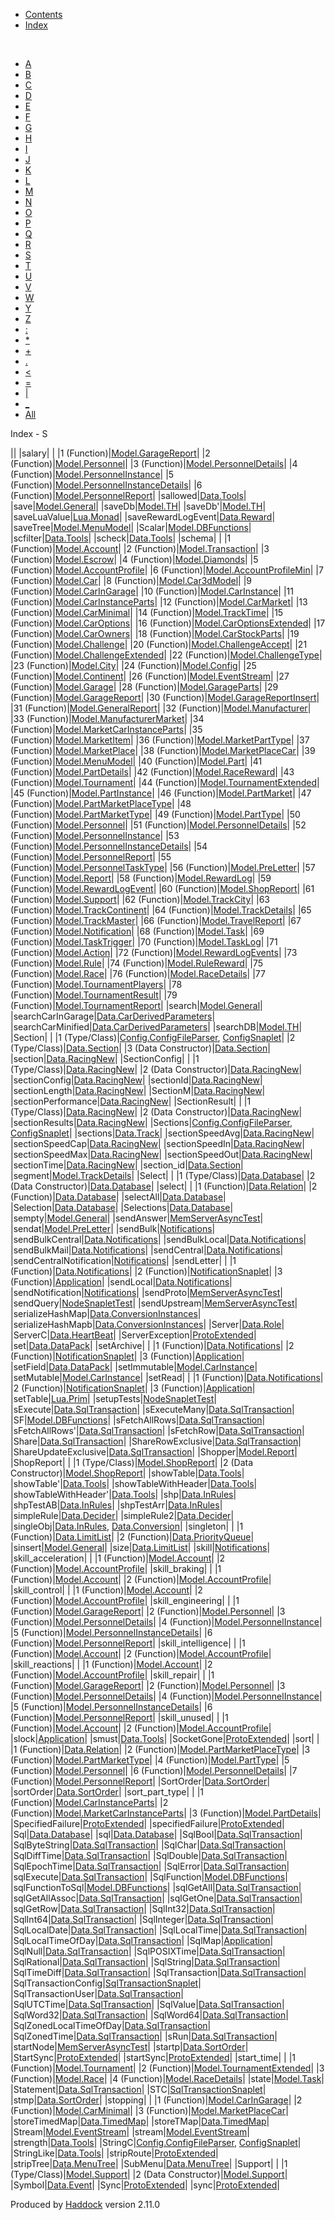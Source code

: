 -   [Contents](index.html)
-   [Index](doc-index.html)

 

-   [A](doc-index-A.html)
-   [B](doc-index-B.html)
-   [C](doc-index-C.html)
-   [D](doc-index-D.html)
-   [E](doc-index-E.html)
-   [F](doc-index-F.html)
-   [G](doc-index-G.html)
-   [H](doc-index-H.html)
-   [I](doc-index-I.html)
-   [J](doc-index-J.html)
-   [K](doc-index-K.html)
-   [L](doc-index-L.html)
-   [M](doc-index-M.html)
-   [N](doc-index-N.html)
-   [O](doc-index-O.html)
-   [P](doc-index-P.html)
-   [Q](doc-index-Q.html)
-   [R](doc-index-R.html)
-   [S](doc-index-S.html)
-   [T](doc-index-T.html)
-   [U](doc-index-U.html)
-   [V](doc-index-V.html)
-   [W](doc-index-W.html)
-   [Y](doc-index-Y.html)
-   [Z](doc-index-Z.html)
-   [:](doc-index-58.html)
-   [\*](doc-index-42.html)
-   [+](doc-index-43.html)
-   [.](doc-index-46.html)
-   [\<](doc-index-60.html)
-   [=](doc-index-61.html)
-   [|](doc-index-124.html)
-   [\_](doc-index-95.html)
-   [All](doc-index-All.html)

Index - S

||
|salary| |
|1 (Function)|[Model.GarageReport](Model-GarageReport.html#v:salary)|
|2 (Function)|[Model.Personnel](Model-Personnel.html#v:salary)|
|3 (Function)|[Model.PersonnelDetails](Model-PersonnelDetails.html#v:salary)|
|4 (Function)|[Model.PersonnelInstance](Model-PersonnelInstance.html#v:salary)|
|5 (Function)|[Model.PersonnelInstanceDetails](Model-PersonnelInstanceDetails.html#v:salary)|
|6 (Function)|[Model.PersonnelReport](Model-PersonnelReport.html#v:salary)|
|sallowed|[Data.Tools](Data-Tools.html#v:sallowed)|
|save|[Model.General](Model-General.html#v:save)|
|saveDb|[Model.TH](Model-TH.html#v:saveDb)|
|saveDb'|[Model.TH](Model-TH.html#v:saveDb-39-)|
|saveLuaValue|[Lua.Monad](Lua-Monad.html#v:saveLuaValue)|
|saveRewardLogEvent|[Data.Reward](Data-Reward.html#v:saveRewardLogEvent)|
|saveTree|[Model.MenuModel](Model-MenuModel.html#v:saveTree)|
|Scalar|[Model.DBFunctions](Model-DBFunctions.html#v:Scalar)|
|scfilter|[Data.Tools](Data-Tools.html#v:scfilter)|
|scheck|[Data.Tools](Data-Tools.html#v:scheck)|
|schema| |
|1 (Function)|[Model.Account](Model-Account.html#v:schema)|
|2 (Function)|[Model.Transaction](Model-Transaction.html#v:schema)|
|3 (Function)|[Model.Escrow](Model-Escrow.html#v:schema)|
|4 (Function)|[Model.Diamonds](Model-Diamonds.html#v:schema)|
|5 (Function)|[Model.AccountProfile](Model-AccountProfile.html#v:schema)|
|6 (Function)|[Model.AccountProfileMin](Model-AccountProfileMin.html#v:schema)|
|7 (Function)|[Model.Car](Model-Car.html#v:schema)|
|8 (Function)|[Model.Car3dModel](Model-Car3dModel.html#v:schema)|
|9 (Function)|[Model.CarInGarage](Model-CarInGarage.html#v:schema)|
|10 (Function)|[Model.CarInstance](Model-CarInstance.html#v:schema)|
|11 (Function)|[Model.CarInstanceParts](Model-CarInstanceParts.html#v:schema)|
|12 (Function)|[Model.CarMarket](Model-CarMarket.html#v:schema)|
|13 (Function)|[Model.CarMinimal](Model-CarMinimal.html#v:schema)|
|14 (Function)|[Model.TrackTime](Model-TrackTime.html#v:schema)|
|15 (Function)|[Model.CarOptions](Model-CarOptions.html#v:schema)|
|16 (Function)|[Model.CarOptionsExtended](Model-CarOptionsExtended.html#v:schema)|
|17 (Function)|[Model.CarOwners](Model-CarOwners.html#v:schema)|
|18 (Function)|[Model.CarStockParts](Model-CarStockParts.html#v:schema)|
|19 (Function)|[Model.Challenge](Model-Challenge.html#v:schema)|
|20 (Function)|[Model.ChallengeAccept](Model-ChallengeAccept.html#v:schema)|
|21 (Function)|[Model.ChallengeExtended](Model-ChallengeExtended.html#v:schema)|
|22 (Function)|[Model.ChallengeType](Model-ChallengeType.html#v:schema)|
|23 (Function)|[Model.City](Model-City.html#v:schema)|
|24 (Function)|[Model.Config](Model-Config.html#v:schema)|
|25 (Function)|[Model.Continent](Model-Continent.html#v:schema)|
|26 (Function)|[Model.EventStream](Model-EventStream.html#v:schema)|
|27 (Function)|[Model.Garage](Model-Garage.html#v:schema)|
|28 (Function)|[Model.GarageParts](Model-GarageParts.html#v:schema)|
|29 (Function)|[Model.GarageReport](Model-GarageReport.html#v:schema)|
|30 (Function)|[Model.GarageReportInsert](Model-GarageReportInsert.html#v:schema)|
|31 (Function)|[Model.GeneralReport](Model-GeneralReport.html#v:schema)|
|32 (Function)|[Model.Manufacturer](Model-Manufacturer.html#v:schema)|
|33 (Function)|[Model.ManufacturerMarket](Model-ManufacturerMarket.html#v:schema)|
|34 (Function)|[Model.MarketCarInstanceParts](Model-MarketCarInstanceParts.html#v:schema)|
|35 (Function)|[Model.MarketItem](Model-MarketItem.html#v:schema)|
|36 (Function)|[Model.MarketPartType](Model-MarketPartType.html#v:schema)|
|37 (Function)|[Model.MarketPlace](Model-MarketPlace.html#v:schema)|
|38 (Function)|[Model.MarketPlaceCar](Model-MarketPlaceCar.html#v:schema)|
|39 (Function)|[Model.MenuModel](Model-MenuModel.html#v:schema)|
|40 (Function)|[Model.Part](Model-Part.html#v:schema)|
|41 (Function)|[Model.PartDetails](Model-PartDetails.html#v:schema)|
|42 (Function)|[Model.RaceReward](Model-RaceReward.html#v:schema)|
|43 (Function)|[Model.Tournament](Model-Tournament.html#v:schema)|
|44 (Function)|[Model.TournamentExtended](Model-TournamentExtended.html#v:schema)|
|45 (Function)|[Model.PartInstance](Model-PartInstance.html#v:schema)|
|46 (Function)|[Model.PartMarket](Model-PartMarket.html#v:schema)|
|47 (Function)|[Model.PartMarketPlaceType](Model-PartMarketPlaceType.html#v:schema)|
|48 (Function)|[Model.PartMarketType](Model-PartMarketType.html#v:schema)|
|49 (Function)|[Model.PartType](Model-PartType.html#v:schema)|
|50 (Function)|[Model.Personnel](Model-Personnel.html#v:schema)|
|51 (Function)|[Model.PersonnelDetails](Model-PersonnelDetails.html#v:schema)|
|52 (Function)|[Model.PersonnelInstance](Model-PersonnelInstance.html#v:schema)|
|53 (Function)|[Model.PersonnelInstanceDetails](Model-PersonnelInstanceDetails.html#v:schema)|
|54 (Function)|[Model.PersonnelReport](Model-PersonnelReport.html#v:schema)|
|55 (Function)|[Model.PersonnelTaskType](Model-PersonnelTaskType.html#v:schema)|
|56 (Function)|[Model.PreLetter](Model-PreLetter.html#v:schema)|
|57 (Function)|[Model.Report](Model-Report.html#v:schema)|
|58 (Function)|[Model.RewardLog](Model-RewardLog.html#v:schema)|
|59 (Function)|[Model.RewardLogEvent](Model-RewardLogEvent.html#v:schema)|
|60 (Function)|[Model.ShopReport](Model-ShopReport.html#v:schema)|
|61 (Function)|[Model.Support](Model-Support.html#v:schema)|
|62 (Function)|[Model.TrackCity](Model-TrackCity.html#v:schema)|
|63 (Function)|[Model.TrackContinent](Model-TrackContinent.html#v:schema)|
|64 (Function)|[Model.TrackDetails](Model-TrackDetails.html#v:schema)|
|65 (Function)|[Model.TrackMaster](Model-TrackMaster.html#v:schema)|
|66 (Function)|[Model.TravelReport](Model-TravelReport.html#v:schema)|
|67 (Function)|[Model.Notification](Model-Notification.html#v:schema)|
|68 (Function)|[Model.Task](Model-Task.html#v:schema)|
|69 (Function)|[Model.TaskTrigger](Model-TaskTrigger.html#v:schema)|
|70 (Function)|[Model.TaskLog](Model-TaskLog.html#v:schema)|
|71 (Function)|[Model.Action](Model-Action.html#v:schema)|
|72 (Function)|[Model.RewardLogEvents](Model-RewardLogEvents.html#v:schema)|
|73 (Function)|[Model.Rule](Model-Rule.html#v:schema)|
|74 (Function)|[Model.RuleReward](Model-RuleReward.html#v:schema)|
|75 (Function)|[Model.Race](Model-Race.html#v:schema)|
|76 (Function)|[Model.RaceDetails](Model-RaceDetails.html#v:schema)|
|77 (Function)|[Model.TournamentPlayers](Model-TournamentPlayers.html#v:schema)|
|78 (Function)|[Model.TournamentResult](Model-TournamentResult.html#v:schema)|
|79 (Function)|[Model.TournamentReport](Model-TournamentReport.html#v:schema)|
|search|[Model.General](Model-General.html#v:search)|
|searchCarInGarage|[Data.CarDerivedParameters](Data-CarDerivedParameters.html#v:searchCarInGarage)|
|searchCarMinified|[Data.CarDerivedParameters](Data-CarDerivedParameters.html#v:searchCarMinified)|
|searchDB|[Model.TH](Model-TH.html#v:searchDB)|
|Section| |
|1 (Type/Class)|[Config.ConfigFileParser](Config-ConfigFileParser.html#t:Section), [ConfigSnaplet](ConfigSnaplet.html#t:Section)|
|2 (Type/Class)|[Data.Section](Data-Section.html#t:Section)|
|3 (Data Constructor)|[Data.Section](Data-Section.html#v:Section)|
|section|[Data.RacingNew](Data-RacingNew.html#v:section)|
|SectionConfig| |
|1 (Type/Class)|[Data.RacingNew](Data-RacingNew.html#t:SectionConfig)|
|2 (Data Constructor)|[Data.RacingNew](Data-RacingNew.html#v:SectionConfig)|
|sectionConfig|[Data.RacingNew](Data-RacingNew.html#v:sectionConfig)|
|sectionId|[Data.RacingNew](Data-RacingNew.html#v:sectionId)|
|sectionLength|[Data.RacingNew](Data-RacingNew.html#v:sectionLength)|
|SectionM|[Data.RacingNew](Data-RacingNew.html#t:SectionM)|
|sectionPerformance|[Data.RacingNew](Data-RacingNew.html#v:sectionPerformance)|
|SectionResult| |
|1 (Type/Class)|[Data.RacingNew](Data-RacingNew.html#t:SectionResult)|
|2 (Data Constructor)|[Data.RacingNew](Data-RacingNew.html#v:SectionResult)|
|sectionResults|[Data.RacingNew](Data-RacingNew.html#v:sectionResults)|
|Sections|[Config.ConfigFileParser](Config-ConfigFileParser.html#t:Sections), [ConfigSnaplet](ConfigSnaplet.html#t:Sections)|
|sections|[Data.Track](Data-Track.html#v:sections)|
|sectionSpeedAvg|[Data.RacingNew](Data-RacingNew.html#v:sectionSpeedAvg)|
|sectionSpeedCap|[Data.RacingNew](Data-RacingNew.html#v:sectionSpeedCap)|
|sectionSpeedIn|[Data.RacingNew](Data-RacingNew.html#v:sectionSpeedIn)|
|sectionSpeedMax|[Data.RacingNew](Data-RacingNew.html#v:sectionSpeedMax)|
|sectionSpeedOut|[Data.RacingNew](Data-RacingNew.html#v:sectionSpeedOut)|
|sectionTime|[Data.RacingNew](Data-RacingNew.html#v:sectionTime)|
|section\_id|[Data.Section](Data-Section.html#v:section_id)|
|segment|[Model.TrackDetails](Model-TrackDetails.html#v:segment)|
|Select| |
|1 (Type/Class)|[Data.Database](Data-Database.html#t:Select)|
|2 (Data Constructor)|[Data.Database](Data-Database.html#v:Select)|
|select| |
|1 (Function)|[Data.Relation](Data-Relation.html#v:select)|
|2 (Function)|[Data.Database](Data-Database.html#v:select)|
|selectAll|[Data.Database](Data-Database.html#v:selectAll)|
|Selection|[Data.Database](Data-Database.html#t:Selection)|
|Selections|[Data.Database](Data-Database.html#t:Selections)|
|sempty|[Model.General](Model-General.html#v:sempty)|
|sendAnswer|[MemServerAsyncTest](MemServerAsyncTest.html#v:sendAnswer)|
|sendat|[Model.PreLetter](Model-PreLetter.html#v:sendat)|
|sendBulk|[Notifications](Notifications.html#v:sendBulk)|
|sendBulkCentral|[Data.Notifications](Data-Notifications.html#v:sendBulkCentral)|
|sendBulkLocal|[Data.Notifications](Data-Notifications.html#v:sendBulkLocal)|
|sendBulkMail|[Data.Notifications](Data-Notifications.html#v:sendBulkMail)|
|sendCentral|[Data.Notifications](Data-Notifications.html#v:sendCentral)|
|sendCentralNotification|[Notifications](Notifications.html#v:sendCentralNotification)|
|sendLetter| |
|1 (Function)|[Data.Notifications](Data-Notifications.html#v:sendLetter)|
|2 (Function)|[NotificationSnaplet](NotificationSnaplet.html#v:sendLetter)|
|3 (Function)|[Application](Application.html#v:sendLetter)|
|sendLocal|[Data.Notifications](Data-Notifications.html#v:sendLocal)|
|sendNotification|[Notifications](Notifications.html#v:sendNotification)|
|sendProto|[MemServerAsyncTest](MemServerAsyncTest.html#v:sendProto)|
|sendQuery|[NodeSnapletTest](NodeSnapletTest.html#v:sendQuery)|
|sendUpstream|[MemServerAsyncTest](MemServerAsyncTest.html#v:sendUpstream)|
|serializeHashMap|[Data.ConversionInstances](Data-ConversionInstances.html#v:serializeHashMap)|
|serializeHashMapb|[Data.ConversionInstances](Data-ConversionInstances.html#v:serializeHashMapb)|
|Server|[Data.Role](Data-Role.html#v:Server)|
|ServerC|[Data.HeartBeat](Data-HeartBeat.html#t:ServerC)|
|ServerException|[ProtoExtended](ProtoExtended.html#t:ServerException)|
|set|[Data.DataPack](Data-DataPack.html#v:set)|
|setArchive| |
|1 (Function)|[Data.Notifications](Data-Notifications.html#v:setArchive)|
|2 (Function)|[NotificationSnaplet](NotificationSnaplet.html#v:setArchive)|
|3 (Function)|[Application](Application.html#v:setArchive)|
|setField|[Data.DataPack](Data-DataPack.html#v:setField)|
|setImmutable|[Model.CarInstance](Model-CarInstance.html#v:setImmutable)|
|setMutable|[Model.CarInstance](Model-CarInstance.html#v:setMutable)|
|setRead| |
|1 (Function)|[Data.Notifications](Data-Notifications.html#v:setRead)|
|2 (Function)|[NotificationSnaplet](NotificationSnaplet.html#v:setRead)|
|3 (Function)|[Application](Application.html#v:setRead)|
|setTable|[Lua.Prim](Lua-Prim.html#v:setTable)|
|setupTests|[NodeSnapletTest](NodeSnapletTest.html#v:setupTests)|
|sExecute|[Data.SqlTransaction](Data-SqlTransaction.html#v:sExecute)|
|sExecuteMany|[Data.SqlTransaction](Data-SqlTransaction.html#v:sExecuteMany)|
|SF|[Model.DBFunctions](Model-DBFunctions.html#v:SF)|
|sFetchAllRows|[Data.SqlTransaction](Data-SqlTransaction.html#v:sFetchAllRows)|
|sFetchAllRows'|[Data.SqlTransaction](Data-SqlTransaction.html#v:sFetchAllRows-39-)|
|sFetchRow|[Data.SqlTransaction](Data-SqlTransaction.html#v:sFetchRow)|
|Share|[Data.SqlTransaction](Data-SqlTransaction.html#v:Share)|
|ShareRowExclusive|[Data.SqlTransaction](Data-SqlTransaction.html#v:ShareRowExclusive)|
|ShareUpdateExclusive|[Data.SqlTransaction](Data-SqlTransaction.html#v:ShareUpdateExclusive)|
|Shopper|[Model.Report](Model-Report.html#v:Shopper)|
|ShopReport| |
|1 (Type/Class)|[Model.ShopReport](Model-ShopReport.html#t:ShopReport)|
|2 (Data Constructor)|[Model.ShopReport](Model-ShopReport.html#v:ShopReport)|
|showTable|[Data.Tools](Data-Tools.html#v:showTable)|
|showTable'|[Data.Tools](Data-Tools.html#v:showTable-39-)|
|showTableWithHeader|[Data.Tools](Data-Tools.html#v:showTableWithHeader)|
|showTableWithHeader'|[Data.Tools](Data-Tools.html#v:showTableWithHeader-39-)|
|shp|[Data.InRules](Data-InRules.html#v:shp)|
|shpTestAB|[Data.InRules](Data-InRules.html#v:shpTestAB)|
|shpTestArr|[Data.InRules](Data-InRules.html#v:shpTestArr)|
|simpleRule|[Data.Decider](Data-Decider.html#v:simpleRule)|
|simpleRule2|[Data.Decider](Data-Decider.html#v:simpleRule2)|
|singleObj|[Data.InRules](Data-InRules.html#v:singleObj), [Data.Conversion](Data-Conversion.html#v:singleObj)|
|singleton| |
|1 (Function)|[Data.LimitList](Data-LimitList.html#v:singleton)|
|2 (Function)|[Data.PriorityQueue](Data-PriorityQueue.html#v:singleton)|
|sinsert|[Model.General](Model-General.html#v:sinsert)|
|size|[Data.LimitList](Data-LimitList.html#v:size)|
|skill|[Notifications](Notifications.html#v:skill)|
|skill\_acceleration| |
|1 (Function)|[Model.Account](Model-Account.html#v:skill_acceleration)|
|2 (Function)|[Model.AccountProfile](Model-AccountProfile.html#v:skill_acceleration)|
|skill\_braking| |
|1 (Function)|[Model.Account](Model-Account.html#v:skill_braking)|
|2 (Function)|[Model.AccountProfile](Model-AccountProfile.html#v:skill_braking)|
|skill\_control| |
|1 (Function)|[Model.Account](Model-Account.html#v:skill_control)|
|2 (Function)|[Model.AccountProfile](Model-AccountProfile.html#v:skill_control)|
|skill\_engineering| |
|1 (Function)|[Model.GarageReport](Model-GarageReport.html#v:skill_engineering)|
|2 (Function)|[Model.Personnel](Model-Personnel.html#v:skill_engineering)|
|3 (Function)|[Model.PersonnelDetails](Model-PersonnelDetails.html#v:skill_engineering)|
|4 (Function)|[Model.PersonnelInstance](Model-PersonnelInstance.html#v:skill_engineering)|
|5 (Function)|[Model.PersonnelInstanceDetails](Model-PersonnelInstanceDetails.html#v:skill_engineering)|
|6 (Function)|[Model.PersonnelReport](Model-PersonnelReport.html#v:skill_engineering)|
|skill\_intelligence| |
|1 (Function)|[Model.Account](Model-Account.html#v:skill_intelligence)|
|2 (Function)|[Model.AccountProfile](Model-AccountProfile.html#v:skill_intelligence)|
|skill\_reactions| |
|1 (Function)|[Model.Account](Model-Account.html#v:skill_reactions)|
|2 (Function)|[Model.AccountProfile](Model-AccountProfile.html#v:skill_reactions)|
|skill\_repair| |
|1 (Function)|[Model.GarageReport](Model-GarageReport.html#v:skill_repair)|
|2 (Function)|[Model.Personnel](Model-Personnel.html#v:skill_repair)|
|3 (Function)|[Model.PersonnelDetails](Model-PersonnelDetails.html#v:skill_repair)|
|4 (Function)|[Model.PersonnelInstance](Model-PersonnelInstance.html#v:skill_repair)|
|5 (Function)|[Model.PersonnelInstanceDetails](Model-PersonnelInstanceDetails.html#v:skill_repair)|
|6 (Function)|[Model.PersonnelReport](Model-PersonnelReport.html#v:skill_repair)|
|skill\_unused| |
|1 (Function)|[Model.Account](Model-Account.html#v:skill_unused)|
|2 (Function)|[Model.AccountProfile](Model-AccountProfile.html#v:skill_unused)|
|slock|[Application](Application.html#v:slock)|
|smust|[Data.Tools](Data-Tools.html#v:smust)|
|SocketGone|[ProtoExtended](ProtoExtended.html#v:SocketGone)|
|sort| |
|1 (Function)|[Data.Relation](Data-Relation.html#v:sort)|
|2 (Function)|[Model.PartMarketPlaceType](Model-PartMarketPlaceType.html#v:sort)|
|3 (Function)|[Model.PartMarketType](Model-PartMarketType.html#v:sort)|
|4 (Function)|[Model.PartType](Model-PartType.html#v:sort)|
|5 (Function)|[Model.Personnel](Model-Personnel.html#v:sort)|
|6 (Function)|[Model.PersonnelDetails](Model-PersonnelDetails.html#v:sort)|
|7 (Function)|[Model.PersonnelReport](Model-PersonnelReport.html#v:sort)|
|SortOrder|[Data.SortOrder](Data-SortOrder.html#t:SortOrder)|
|sortOrder|[Data.SortOrder](Data-SortOrder.html#v:sortOrder)|
|sort\_part\_type| |
|1 (Function)|[Model.CarInstanceParts](Model-CarInstanceParts.html#v:sort_part_type)|
|2 (Function)|[Model.MarketCarInstanceParts](Model-MarketCarInstanceParts.html#v:sort_part_type)|
|3 (Function)|[Model.PartDetails](Model-PartDetails.html#v:sort_part_type)|
|SpecifiedFailure|[ProtoExtended](ProtoExtended.html#v:SpecifiedFailure)|
|specifiedFailure|[ProtoExtended](ProtoExtended.html#v:specifiedFailure)|
|Sql|[Data.Database](Data-Database.html#t:Sql)|
|sql|[Data.Database](Data-Database.html#v:sql)|
|SqlBool|[Data.SqlTransaction](Data-SqlTransaction.html#v:SqlBool)|
|SqlByteString|[Data.SqlTransaction](Data-SqlTransaction.html#v:SqlByteString)|
|SqlChar|[Data.SqlTransaction](Data-SqlTransaction.html#v:SqlChar)|
|SqlDiffTime|[Data.SqlTransaction](Data-SqlTransaction.html#v:SqlDiffTime)|
|SqlDouble|[Data.SqlTransaction](Data-SqlTransaction.html#v:SqlDouble)|
|SqlEpochTime|[Data.SqlTransaction](Data-SqlTransaction.html#v:SqlEpochTime)|
|SqlError|[Data.SqlTransaction](Data-SqlTransaction.html#t:SqlError)|
|sqlExecute|[Data.SqlTransaction](Data-SqlTransaction.html#v:sqlExecute)|
|SqlFunction|[Model.DBFunctions](Model-DBFunctions.html#t:SqlFunction)|
|sqlFunctionToSql|[Model.DBFunctions](Model-DBFunctions.html#v:sqlFunctionToSql)|
|sqlGetAll|[Data.SqlTransaction](Data-SqlTransaction.html#v:sqlGetAll)|
|sqlGetAllAssoc|[Data.SqlTransaction](Data-SqlTransaction.html#v:sqlGetAllAssoc)|
|sqlGetOne|[Data.SqlTransaction](Data-SqlTransaction.html#v:sqlGetOne)|
|sqlGetRow|[Data.SqlTransaction](Data-SqlTransaction.html#v:sqlGetRow)|
|SqlInt32|[Data.SqlTransaction](Data-SqlTransaction.html#v:SqlInt32)|
|SqlInt64|[Data.SqlTransaction](Data-SqlTransaction.html#v:SqlInt64)|
|SqlInteger|[Data.SqlTransaction](Data-SqlTransaction.html#v:SqlInteger)|
|SqlLocalDate|[Data.SqlTransaction](Data-SqlTransaction.html#v:SqlLocalDate)|
|SqlLocalTime|[Data.SqlTransaction](Data-SqlTransaction.html#v:SqlLocalTime)|
|SqlLocalTimeOfDay|[Data.SqlTransaction](Data-SqlTransaction.html#v:SqlLocalTimeOfDay)|
|SqlMap|[Application](Application.html#t:SqlMap)|
|SqlNull|[Data.SqlTransaction](Data-SqlTransaction.html#v:SqlNull)|
|SqlPOSIXTime|[Data.SqlTransaction](Data-SqlTransaction.html#v:SqlPOSIXTime)|
|SqlRational|[Data.SqlTransaction](Data-SqlTransaction.html#v:SqlRational)|
|SqlString|[Data.SqlTransaction](Data-SqlTransaction.html#v:SqlString)|
|SqlTimeDiff|[Data.SqlTransaction](Data-SqlTransaction.html#v:SqlTimeDiff)|
|SqlTransaction|[Data.SqlTransaction](Data-SqlTransaction.html#t:SqlTransaction)|
|SqlTransactionConfig|[SqlTransactionSnaplet](SqlTransactionSnaplet.html#t:SqlTransactionConfig)|
|SqlTransactionUser|[Data.SqlTransaction](Data-SqlTransaction.html#t:SqlTransactionUser)|
|SqlUTCTime|[Data.SqlTransaction](Data-SqlTransaction.html#v:SqlUTCTime)|
|SqlValue|[Data.SqlTransaction](Data-SqlTransaction.html#t:SqlValue)|
|SqlWord32|[Data.SqlTransaction](Data-SqlTransaction.html#v:SqlWord32)|
|SqlWord64|[Data.SqlTransaction](Data-SqlTransaction.html#v:SqlWord64)|
|SqlZonedLocalTimeOfDay|[Data.SqlTransaction](Data-SqlTransaction.html#v:SqlZonedLocalTimeOfDay)|
|SqlZonedTime|[Data.SqlTransaction](Data-SqlTransaction.html#v:SqlZonedTime)|
|sRun|[Data.SqlTransaction](Data-SqlTransaction.html#v:sRun)|
|startNode|[MemServerAsyncTest](MemServerAsyncTest.html#v:startNode)|
|startp|[Data.SortOrder](Data-SortOrder.html#v:startp)|
|StartSync|[ProtoExtended](ProtoExtended.html#v:StartSync)|
|startSync|[ProtoExtended](ProtoExtended.html#v:startSync)|
|start\_time| |
|1 (Function)|[Model.Tournament](Model-Tournament.html#v:start_time)|
|2 (Function)|[Model.TournamentExtended](Model-TournamentExtended.html#v:start_time)|
|3 (Function)|[Model.Race](Model-Race.html#v:start_time)|
|4 (Function)|[Model.RaceDetails](Model-RaceDetails.html#v:start_time)|
|state|[Model.Task](Model-Task.html#v:state)|
|Statement|[Data.SqlTransaction](Data-SqlTransaction.html#t:Statement)|
|STC|[SqlTransactionSnaplet](SqlTransactionSnaplet.html#v:STC)|
|stmp|[Data.SortOrder](Data-SortOrder.html#v:stmp)|
|stopping| |
|1 (Function)|[Model.CarInGarage](Model-CarInGarage.html#v:stopping)|
|2 (Function)|[Model.CarMinimal](Model-CarMinimal.html#v:stopping)|
|3 (Function)|[Model.MarketPlaceCar](Model-MarketPlaceCar.html#v:stopping)|
|storeTimedMap|[Data.TimedMap](Data-TimedMap.html#v:storeTimedMap)|
|storeTMap|[Data.TimedMap](Data-TimedMap.html#v:storeTMap)|
|Stream|[Model.EventStream](Model-EventStream.html#t:Stream)|
|stream|[Model.EventStream](Model-EventStream.html#v:stream)|
|strength|[Data.Tools](Data-Tools.html#v:strength)|
|StringC|[Config.ConfigFileParser](Config-ConfigFileParser.html#v:StringC), [ConfigSnaplet](ConfigSnaplet.html#v:StringC)|
|StringLike|[Data.Tools](Data-Tools.html#t:StringLike)|
|stripRoute|[ProtoExtended](ProtoExtended.html#v:stripRoute)|
|stripTree|[Data.MenuTree](Data-MenuTree.html#v:stripTree)|
|SubMenu|[Data.MenuTree](Data-MenuTree.html#v:SubMenu)|
|Support| |
|1 (Type/Class)|[Model.Support](Model-Support.html#t:Support)|
|2 (Data Constructor)|[Model.Support](Model-Support.html#v:Support)|
|Symbol|[Data.Event](Data-Event.html#t:Symbol)|
|Sync|[ProtoExtended](ProtoExtended.html#v:Sync)|
|sync|[ProtoExtended](ProtoExtended.html#v:sync)|

Produced by [Haddock](http://www.haskell.org/haddock/) version 2.11.0
